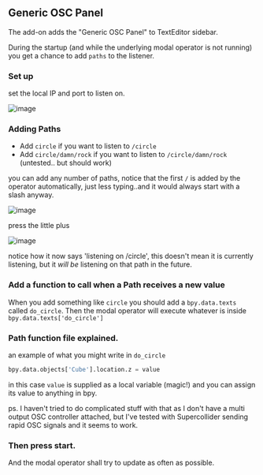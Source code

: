 ## Generic OSC Panel

The add-on adds the "Generic OSC Panel" to TextEditor sidebar.

During the startup (and while the underlying modal operator is not running) you get a chance to add `paths` to the listener.

### Set up

set the local IP and port to listen on.

![image](https://cloud.githubusercontent.com/assets/619340/17868600/cae776c2-68af-11e6-9750-9b9ea215b87a.png)

### Adding Paths

- Add `circle` if you want to listen to `/circle`  
- Add `circle/damn/rock` if you want to listen to `/circle/damn/rock` (untested.. but should work)  

you can add any number of paths, notice that the first `/` is added by the operator automatically, just less typing..and it would always start with a slash anyway.

![image](https://cloud.githubusercontent.com/assets/619340/17868632/f3c8f7c8-68af-11e6-93e1-f16b550dfe39.png)

press the little plus

![image](https://cloud.githubusercontent.com/assets/619340/17868664/10b22fda-68b0-11e6-9fbc-12c8dee13e0b.png)

notice how it now says 'listening on /circle', this doesn't mean it is currently listening, but it _will be_ listening on that path in the future.

### Add a function to call when a Path receives a new value

When you add something like `circle` you should add a `bpy.data.texts` called `do_circle`. Then the modal operator will execute whatever is inside `bpy.data.texts['do_circle']`

### Path function file explained.

an example of what you might write in `do_circle`

```python
bpy.data.objects['Cube'].location.z = value
```

in this case `value` is supplied as a local variable (magic!)  and you can assign its value to anything in bpy.

ps. I haven't tried to do complicated stuff with that as I don't have a multi output OSC controller attached, but I've tested with Supercollider sending rapid OSC signals and it seems to work.

### Then press start.

And the modal operator shall try to update as often as possible.
